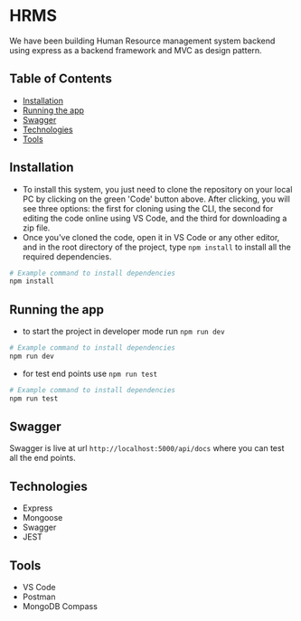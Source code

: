 # HRMS

We have been building Human Resource management system backend using express as a backend framework and MVC as design pattern.

## Table of Contents

- [Installation](#installation)
- [Running the app](#running-the-app)
- [Swagger](#swagger)
- [Technologies](#technologies)
- [Tools](#tools)

## Installation

- To install this system, you just need to clone the repository on your local PC by clicking on the green 'Code' button above. After clicking, you will see three options: the first for cloning using the CLI, the second for editing the code online using VS Code, and the third for downloading a zip file.
- Once you've cloned the code, open it in VS Code or any other editor, and in the root directory of the project, type `npm install` to install all the required dependencies.

```bash
# Example command to install dependencies
npm install
```
## Running the app

- to start the project in developer mode run `npm run dev`

```bash
# Example command to install dependencies
npm run dev
```

- for test end points use `npm run test`

```bash
# Example command to install dependencies
npm run test
```

## Swagger

Swagger is live at url `http://localhost:5000/api/docs` where you can test all the end points.

## Technologies

- Express
- Mongoose
- Swagger
- JEST

## Tools

- VS Code
- Postman
- MongoDB Compass





